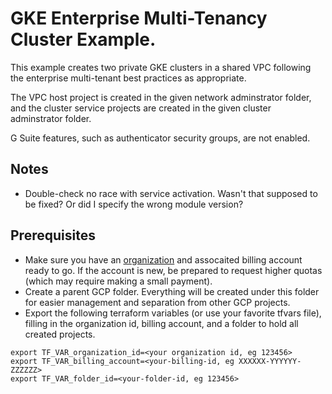 # GKE Enterprise Multi-Tenancy Cluster Example.

This example creates two private GKE clusters in a shared VPC following the
enterprise multi-tenant best practices as appropriate.

The VPC host project is created in the given network adminstrator folder, and
the cluster service projects are created in the given cluster adminstrator
folder.

G Suite features, such as authenticator security groups, are not enabled.

## Notes

* Double-check no race with service activation. Wasn't that supposed to be
  fixed? Or did I specify the wrong module version?  

## Prerequisites

* Make sure you have an
  [organization](https://cloud.google.com/resource-manager/docs/quickstart-organizations)
  and assocaited billing account ready to go. If the account is new, be prepared
  to request higher quotas (which may require making a small payment).
* Create a parent GCP folder. Everything will be created under this folder for
  easier management and separation from other GCP projects.
* Export the following terraform variables (or use your favorite tfvars file),
  filling in the organization id, billing account, and a folder to hold all
  created projects.
```
export TF_VAR_organization_id=<your organization id, eg 123456>
export TF_VAR_billing_account=<your-billing-id, eg XXXXXX-YYYYYY-ZZZZZZ>
export TF_VAR_folder_id=<your-folder-id, eg 123456>
```
